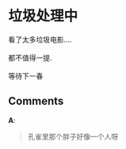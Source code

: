 # 垃圾处理中

<div id="msgcns!B37A52AAF181A958!1051" class="bvMsg"><div>看了太多垃圾电影....</div>
<div> </div>
<div>都不值得一提.  </div>
<div> </div>
<div>等待下一春</div></div>

## Comments

**A**:
> 孔雀里那个胖子好像一个人呀

